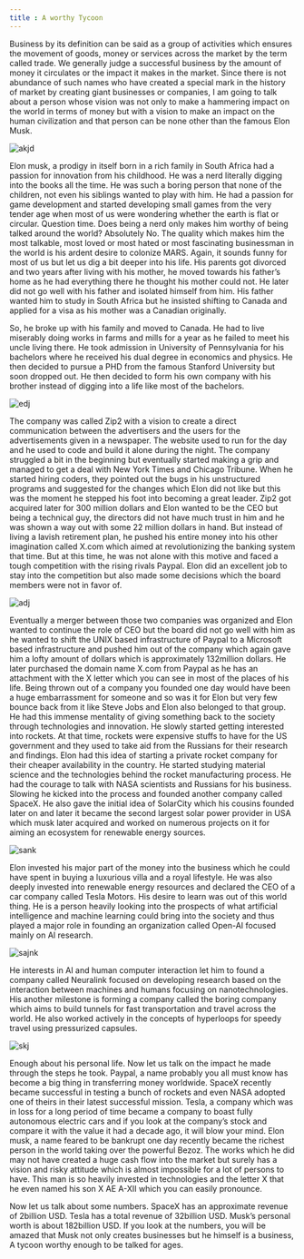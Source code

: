 ```yaml
---
title : A worthy Tycoon
---
```


Business by its definition can be said as a group of activities which ensures the
movement of goods, money or services across the market by the term called
trade. We generally judge a successful business by the amount of money it
circulates or the impact it makes in the market. Since there is not abundance of
such names who have created a special mark in the history of market by
creating giant businesses or companies, I am going to talk about a person whose
vision was not only to make a hammering impact on the world in terms of
money but with a vision to make an impact on the human civilization and that
person can be none other than the famous Elon Musk.

![akjd](https://dynaimage.cdn.cnn.com/cnn/w_480/https%3A%2F%2Fcdn.cnn.com%2Fcnnnext%2Fdam%2Fassets%2F200513102154-02-elon-musk-unfurled.jpg)

Elon musk, a prodigy in itself born in a rich family in South Africa had a
passion for innovation from his childhood. He was a nerd literally digging into
the books all the time. He was such a boring person that none of the children,
not even his siblings wanted to play with him. He had a passion for game
development and started developing small games from the very tender age when
most of us were wondering whether the earth is flat or circular. Question time.
Does being a nerd only makes him worthy of being talked around the world?
Absolutely No. The quality which makes him the most talkable, most loved or
most hated or most fascinating businessman in the world is his ardent desire to
colonize MARS. Again, it sounds funny for most of us but let us dig a bit
deeper into his life. His parents got divorced and two years after living with his
mother, he moved towards his father’s home as he had everything there he
thought his mother could not. He later did not go well with his father and
isolated himself from him. His father wanted him to study in South Africa but
he insisted shifting to Canada and applied for a visa as his mother was a
Canadian originally.

So, he broke up with his family and moved to Canada. He had to live miserably
doing works in farms and mills for a year as he failed to meet his uncle living
there. He took admission in University of Pennsylvania for his bachelors where
he received his dual degree in economics and physics. He then decided to
pursue a PHD from the famous Stanford University but soon dropped out. He
then decided to form his own company with his brother instead of digging into a
life like most of the bachelors. 

![edj](https://corporatebytes.in/wp-content/uploads/Elon-Musk-1995-Zip2.jpeg)

The company was called Zip2 with a vision to
create a direct communication between the advertisers and the users for the
advertisements given in a newspaper. The website used to run for the day and
he used to code and build it alone during the night. The company struggled a bit
in the beginning but eventually started making a grip and managed to get a deal
with New York Times and Chicago Tribune. When he started hiring coders,
they pointed out the bugs in his unstructured programs and suggested for the
changes which Elon did not like but this was the moment he stepped his foot into becoming a great leader. Zip2 got acquired later for 300 million dollars and
Elon wanted to be the CEO but being a technical guy, the directors did not have
much trust in him and he was shown a way out with some 22 million dollars in
hand. But instead of living a lavish retirement plan, he pushed his entire money
into his other imagination called X.com which aimed at revolutionizing the
banking system that time. But at this time, he was not alone with this motive
and faced a tough competition with the rising rivals Paypal. Elon did an
excellent job to stay into the competition but also made some decisions which
the board members were not in favor of.

![adj](https://nypost.com/wp-content/uploads/sites/2/2018/07/180724-paypal-mafia-elon-musk-01.jpg?quality=80&strip=all)

Eventually a merger between those two companies was organized and Elon
wanted to continue the role of CEO but the board did not go well with him as he
wanted to shift the UNIX based infrastructure of Paypal to a Microsoft based
infrastructure and pushed him out of the company which again gave him a lofty
amount of dollars which is approximately 132million dollars. He later
purchased the domain name X.com from Paypal as he has an attachment with
the X letter which you can see in most of the places of his life. Being thrown
out of a company you founded one day would have been a huge embarrassment
for someone and so was it for Elon but very few bounce back from it like Steve
Jobs and Elon also belonged to that group. He had this immense mentality of
giving something back to the society through technologies and innovation. He
slowly started getting interested into rockets. At that time, rockets were
expensive stuffs to have for the US government and they used to take aid from
the Russians for their research and findings. Elon had this idea of starting a
private rocket company for their cheaper availability in the country. He started
studying material science and the technologies behind the rocket manufacturing
process. He had the courage to talk with NASA scientists and Russians for his
business. Slowing he kicked into the process and founded another company
called SpaceX. He also gave the initial idea of SolarCity which his cousins
founded later on and later it became the second largest solar power provider in
USA which musk later acquired and worked on numerous projects on it for
aiming an ecosystem for renewable energy sources.

![sank](https://1734811051.rsc.cdn77.org/data/images/full/370067/elon-musks-spacex-hired-by-the-pentagon-for-secret-spy-missions-beating-amazons-jeff-bezos.jpg)

Elon invested his major part of the money into the business which he could
have spent in buying a luxurious villa and a royal lifestyle. He was also deeply
invested into renewable energy resources and declared the CEO of a car
company called Tesla Motors. His desire to learn was out of this world thing.
He is a person heavily looking into the prospects of what artificial intelligence
and machine learning could bring into the society and thus played a major role
in founding an organization called Open-AI focused mainly on AI research.

![sajnk](https://i.ytimg.com/vi/YSGAksYCV5c/maxresdefault.jpg)

He interests in AI and human computer interaction let him to found a company
called Neuralink focused on developing research based on the interaction
between machines and humans focusing on nanotechnologies. His another
milestone is forming a company called the boring company which aims to build
tunnels for fast transportation and travel across the world. He also worked
actively in the concepts of hyperloops for speedy travel using pressurized
capsules.

![skj](https://images.hgmsites.net/lrg/hyperloop-one-concept-drawing_100554237_l.jpg)

Enough about his personal life. Now let us talk on the impact he made through
the steps he took. Paypal, a name probably you all must know has become a big
thing in transferring money worldwide. SpaceX recently became successful in
testing a bunch of rockets and even NASA adopted one of theirs in their latest
successful mission. Tesla, a company which was in loss for a long period of
time became a company to boast fully autonomous electric cars and if you look
at the company’s stock and compare it with the value it had a decade ago, it will
blow your mind. Elon musk, a name feared to be bankrupt one day recently
became the richest person in the world taking over the powerful Bezoz. The
works which he did may not have created a huge cash flow into the market but
surely has a vision and risky attitude which is almost impossible for a lot of
persons to have. This man is so heavily invested in technologies and the letter X
that he even named his son X AE A-XII which you can easily pronounce.


Now let us talk about some numbers. SpaceX has an approximate revenue of
2billion USD. Tesla has a total revenue of 32billion USD. Musk’s personal
worth is about 182billion USD. If you look at the numbers, you will be amazed
that Musk not only creates businesses but he himself is a business, A tycoon
worthy enough to be talked for ages.
